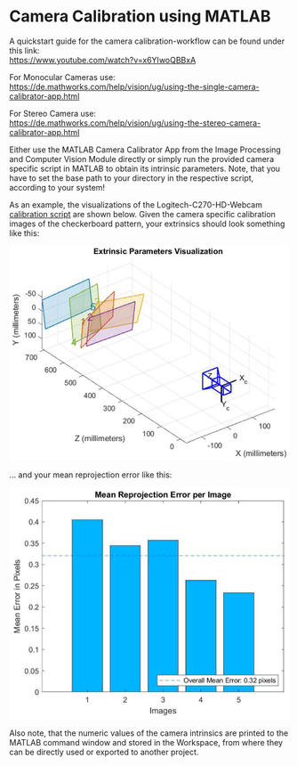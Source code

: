 # Camera Calibration using MATLAB
A quickstart guide for the camera calibration-workflow can be found under this link:\
https://www.youtube.com/watch?v=x6YIwoQBBxA

For Monocular Cameras use:\
https://de.mathworks.com/help/vision/ug/using-the-single-camera-calibrator-app.html

For Stereo Camera use:\
https://de.mathworks.com/help/vision/ug/using-the-stereo-camera-calibrator-app.html

Either use the MATLAB Camera Calibrator App from the Image Processing and Computer Vision Module directly or 
simply run the provided camera specific script in MATLAB to obtain its intrinsic parameters. Note, that you 
have to set the base path to your directory in the respective script, according to your system!
 
As an example, the visualizations of the Logitech-C270-HD-Webcam [calibration script](calibrationParameters.m) 
are shown below. Given the camera specific calibration images of the checkerboard pattern, your extrinsics 
should look something like this:

![plot](./docs/extrinsics.png)

... and your mean reprojection error like this:

![plot](./docs/mre.png)

Also note, that the numeric values of the camera intrinsics are printed to the MATLAB command window and stored
in the Workspace, from where they can be directly used or exported to another project. 